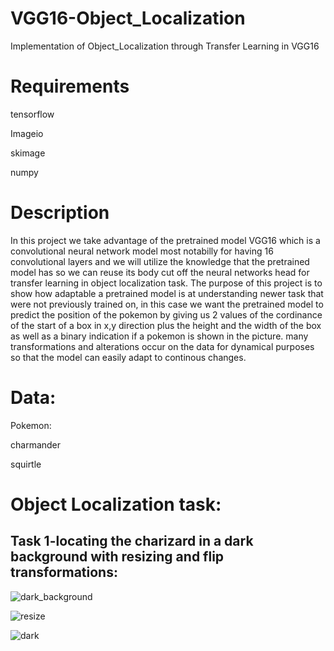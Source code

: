 # VGG16-Object_Localization
Implementation of Object_Localization through Transfer Learning in VGG16

# Requirements

tensorflow

Imageio

skimage

numpy

# Description
In this project we take advantage of the pretrained model VGG16 which is a convolutional neural network model most notabilly for having 16 convolutional layers and we will utilize the knowledge that the pretrained model has so we can reuse its body cut off the neural networks head for transfer learning in object localization task. The purpose of this project is to show how adaptable a pretrained model is at understanding newer task that were not previously trained on, in this case we want the pretrained model to predict the position of the pokemon by giving us 2 values of the cordinance of the start of a box in x,y direction plus the height and the width of the box as well as a binary indication if a pokemon is shown in the picture. many transformations and alterations occur on the data for dynamical purposes so that the model can easily adapt to continous changes.

# Data:
Pokemon:

charmander

squirtle

# Object Localization task:

## Task 1-locating the charizard in a dark background with resizing and flip transformations:


![dark_background](https://github.com/Santiagor2230/VGG16-Object_Localization/assets/52907423/58a1e448-c840-4cb5-a201-391ebff86071)

![resize](https://github.com/Santiagor2230/VGG16-Object_Localization/assets/52907423/4d79de0e-56b0-4ec8-9435-81d24ca7dd85)

![dark](https://github.com/Santiagor2230/VGG16-Object_Localization/assets/52907423/3174d430-20b3-4b49-b6b0-c9a77578f002)
